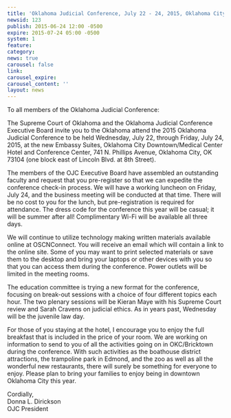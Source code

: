 ```yaml
---
title: 'Oklahoma Judicial Conference, July 22 - 24, 2015, Oklahoma City '
newsid: 123
publish: 2015-06-24 12:00 -0500
expire: 2015-07-24 05:00 -0500
system: 1
feature: 
category: 
news: true
carousel: false
link: 
carousel_expire: 
carousel_content: ''
layout: news
---
```

<p>To all members of the Oklahoma Judicial Conference:</p>
<p>The Supreme Court of Oklahoma and the Oklahoma Judicial Conference Executive Board 
    invite you to the Oklahoma attend the 2015 Oklahoma Judicial Conference to be held 
    Wednesday, July 22, through Friday, July 24, 2015, at the new Embassy Suites, 
    Oklahoma City Downtown/Medical Center Hotel and Conference Center, 741 N. Phillips 
    Avenue, Oklahoma City, OK 73104 (one block east of Lincoln Blvd. at 8th Street).</p>
<p>The members of the OJC Executive Board have assembled an outstanding faculty and 
    request that you pre-register so that we can expedite the conference check-in 
    process. We will have a working luncheon on Friday, July 24, and the business meeting 
    will be conducted at that time. There will be no cost to you for the lunch, but 
    pre-registration is required for attendance. The dress code for the conference this 
    year will be casual; it will be summer after all! Complimentary Wi-Fi will be 
    available all three days.</p>
<p>We will continue to utilize technology making written materials available online at 
    OSCNConnect. You will receive an email which will contain a link to the online site. 
    Some of you may want to print selected materials or save them to the desktop and bring 
    your laptops or other devices with you so that you can access them during the 
    conference. Power outlets will be limited in the meeting rooms.</p>
<p>The education committee is trying a new format for the conference, focusing on break-out 
    sessions with a choice of four different topics each hour. The two plenary sessions 
    will be Kieran Maye with his Supreme Court review and Sarah Cravens on judicial ethics. 
    As in years past, Wednesday will be the juvenile law day.</p>
<p>For those of you staying at the hotel, I encourage you to enjoy the full breakfast that 
    is included in the price of your room. We are working on information to send to you of 
    all the activities going on in OKC/Bricktown during the conference. With such activities 
    as the boathouse district attractions, the trampoline park in Edmond, and the zoo as 
    well as all the wonderful new restaurants, there will surely be something for everyone 
    to enjoy. Please plan to bring your families to enjoy being in downtown Oklahoma City 
    this year.</p>
<p>Cordially, <br />
   Donna L. Dirickson <br />
   OJC President</p>